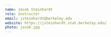 ```yaml
---
name: Jacob Steinhardt
role: Instructor
email: jsteinhardt@berkeley.edu
website: https://jsteinhardt.stat.berkeley.edu/
photo: jacob.jpg
---
```

